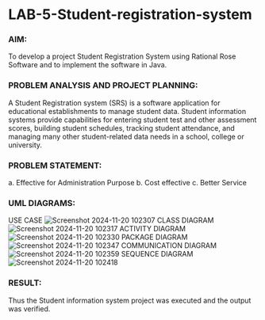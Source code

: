 # LAB-5-Student-registration-system
### AIM:
To develop a project Student Registration System using Rational Rose Software and to
implement the software in Java.
### PROBLEM ANALYSIS AND PROJECT PLANNING:
A Student Registration system (SRS) is a software application for educational
establishments to manage student data. Student information systems provide capabilities for
entering student test and other assessment scores, building student schedules, tracking student
attendance, and managing many other student-related data needs in a school, college or
university.
### PROBLEM STATEMENT:
a. Effective for Administration Purpose
b. Cost effective
c. Better Service
### UML DIAGRAMS:
USE CASE
![Screenshot 2024-11-20 102307](https://github.com/user-attachments/assets/3fb65148-c750-4304-93bf-36de3630c77b)
CLASS DIAGRAM
![Screenshot 2024-11-20 102317](https://github.com/user-attachments/assets/5a502de6-ab3f-4f84-a830-6eebba18ec4e)
ACTIVITY DIAGRAM
![Screenshot 2024-11-20 102330](https://github.com/user-attachments/assets/7a7f7f03-d6fd-4bf2-a064-9f0583b22d1d)
PACKAGE DIAGRAM
![Screenshot 2024-11-20 102347](https://github.com/user-attachments/assets/c1740331-4c9b-4806-ab15-4c0c5edfe9b7)
COMMUNICATION DIAGRAM
![Screenshot 2024-11-20 102359](https://github.com/user-attachments/assets/02290277-db26-4e87-929d-1fc6f021c854)
SEQUENCE DIAGRAM
![Screenshot 2024-11-20 102418](https://github.com/user-attachments/assets/f805c044-c620-4ca8-a7db-beef49862076)

### RESULT:
Thus the Student information system project was executed and the output was
verified.
